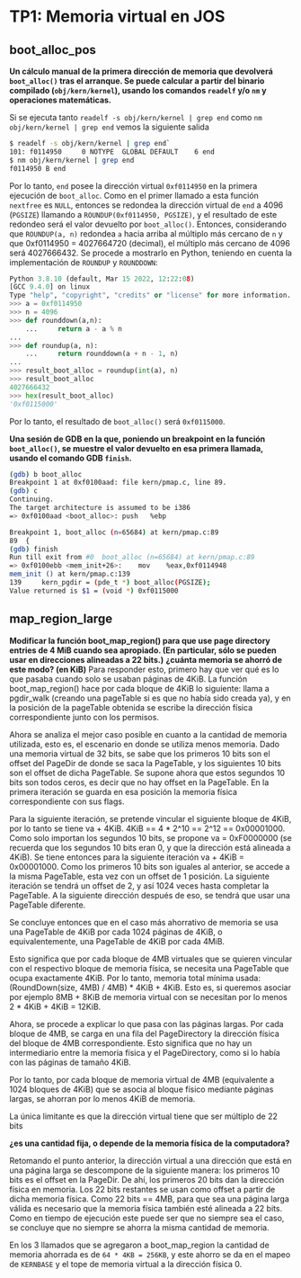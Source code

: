TP1: Memoria virtual en JOS
===========================

boot_alloc_pos
--------------

**Un cálculo manual de la primera dirección de memoria que devolverá `boot_alloc()` tras el arranque. 
Se puede calcular a partir del binario compilado (`obj/kern/kernel`), 
usando los comandos `readelf` y/o `nm` y operaciones matemáticas.**

Si se ejecuta tanto `readelf -s obj/kern/kernel | grep end` como `nm obj/kern/kernel | grep end` vemos la siguiente salida 

```bash
$ readelf -s obj/kern/kernel | grep end`
101: f0114950     0 NOTYPE  GLOBAL DEFAULT    6 end
$ nm obj/kern/kernel | grep end
f0114950 B end
```
Por lo tanto,  `end` posee la dirección virtual `0xf0114950` en la primera ejecución de `boot_alloc`. Como en el primer llamado a esta
función `nextfree` es `NULL`, entonces se redondea la dirección virtual de `end` a 4096 (`PGSIZE`) llamando a `ROUNDUP(0xf0114950, PGSIZE)`,
y el resultado de este redondeo será el valor devuelto por `boot_alloc()`.
Entonces, considerando que `ROUNDUP(a, n)` redondea `a` hacia arriba al múltiplo más cercano de `n` y que 0xf0114950 = 4027664720 (decimal),
el múltiplo más cercano de 4096 será 4027666432. Se procede a mostrarlo en Python, teniendo en cuenta la implementación de `ROUNDUP` y `ROUNDDOWN`:

```python
Python 3.8.10 (default, Mar 15 2022, 12:22:08)
[GCC 9.4.0] on linux
Type "help", "copyright", "credits" or "license" for more information.
>>> a = 0xf0114950
>>> n = 4096
>>> def rounddown(a,n):
    ...     return a - a % n
...
>>> def roundup(a, n):
    ...     return rounddown(a + n - 1, n)
...
>>> result_boot_alloc = roundup(int(a), n)
>>> result_boot_alloc
4027666432
>>> hex(result_boot_alloc)
'0xf0115000'
```

Por lo tanto, el resultado de `boot_alloc()` será `0xf0115000`.

**Una sesión de GDB en la que, poniendo un breakpoint en la función `boot_alloc()`, se muestre el valor devuelto en esa primera llamada,
usando el comando GDB `finish`.**

```bash
(gdb) b boot_alloc
Breakpoint 1 at 0xf0100aad: file kern/pmap.c, line 89.
(gdb) c
Continuing.
The target architecture is assumed to be i386
=> 0xf0100aad <boot_alloc>:	push   %ebp

Breakpoint 1, boot_alloc (n=65684) at kern/pmap.c:89
89	{
(gdb) finish
Run till exit from #0  boot_alloc (n=65684) at kern/pmap.c:89
=> 0xf0100ebb <mem_init+26>:	mov    %eax,0xf0114948
mem_init () at kern/pmap.c:139
139		kern_pgdir = (pde_t *) boot_alloc(PGSIZE);
Value returned is $1 = (void *) 0xf0115000
```


map_region_large
----------------

**Modificar la función boot_map_region() para que use page directory entries de 4 MiB cuando sea apropiado. (En particular, sólo se pueden usar en direcciones alineadas a 22 bits.)**
**¿cuánta memoria se ahorró de este modo? (en KiB)**
Para responder esto, primero hay que ver qué es lo que pasaba cuando solo se usaban páginas de 4KiB. La función boot_map_region() hace por cada bloque de 4KiB lo siguiente: llama a pgdir_walk (creando una pageTable si es que no había sido creada ya), y en la posición de la pageTable obtenida se escribe la dirección física correspondiente junto con los permisos.

Ahora se analiza el mejor caso posible en cuanto a la cantidad de memoria utilizada, esto es, el escenario en donde se utiliza menos memoria. Dado una memoria virtual de 32 bits, se sabe que los primeros 10 bits son el offset del PageDir de donde se saca la PageTable, y los siguientes 10 bits son el offset de dicha PageTable. Se supone ahora que estos segundos 10 bits son todos ceros, es decir que no hay offset en la PageTable. En la primera iteración se guarda en esa posición la memoria física correspondiente con sus flags.

Para la siguiente iteración, se pretende vincular el siguiente bloque de 4KiB, por lo tanto se tiene va + 4KiB. 4KiB == 4 * 2^10 == 2^12 == 0x00001000. Como solo importan los segundos 10 bits, se propone va = 0xF0000000 (se recuerda que los segundos 10 bits eran 0, y que la dirección está alineada a 4KiB). Se tiene entonces para la siguiente iteración va + 4KiB = 0x00001000. Como los primeros 10 bits son iguales al anterior, se accede a la misma PageTable, esta vez con un offset de 1 posición. La siguiente iteración se tendrá un offset de 2, y así 1024 veces hasta completar la PageTable. A la siguiente dirección después de eso, se tendrá que usar una PageTable diferente.

Se concluye entonces que en el caso más ahorrativo de memoria se usa una PageTable de 4KiB por cada 1024 páginas de 4KiB, o equivalentemente, una PageTable de 4KiB por cada 4MiB.

Esto significa que por cada bloque de 4MB virtuales que se quieren vincular con el respectivo bloque de memoria física, se necesita una PageTable que ocupa exactamente 4KiB. Por lo tanto, memoria total mínima usada: (RoundDown(size, 4MB) / 4MB) * 4KiB + 4KiB. Esto es, si queremos asociar por ejemplo 8MB + 8KiB de memoria virtual con se necesitan por lo menos 2 * 4KiB + 4KiB = 12KiB.

Ahora, se procede a explicar lo que pasa con las páginas largas. Por cada bloque de 4MB, se carga en una fila del PageDirectory la dirección física del bloque de 4MB correspondiente. Esto significa que no hay un intermediario entre la memoria física y el PageDirectory, como si lo había con las páginas de tamaño 4KiB.

Por lo tanto, por cada bloque de memoria virtual de 4MB (equivalente a 1024 bloques de 4KiB) que se asocia al bloque físico mediante páginas largas, se ahorran por lo menos 4KiB de memoria. 

La única limitante es que la dirección virtual tiene que ser múltiplo de 22 bits

**¿es una cantidad fija, o depende de la memoria física de la computadora?**

Retomando el punto anterior, la dirección virtual a una dirección que está en una página larga se descompone de la siguiente manera: los primeros 10 bits es el offset en la PageDir. De ahí, los primeros 20 bits dan la dirección física en memoria. Los 22 bits restantes se usan como offset a partir de dicha memoria física. Como 22 bits == 4MB, para que sea una página larga válida es necesario que la memoria física también esté alineada a 22 bits. Como en tiempo de ejecución este puede ser que no siempre sea el caso, se concluye que no siempre se ahorra la misma cantidad de memoria.

En los 3 llamados que se agregaron a boot_map_region la cantidad de memoria ahorrada es de `64 * 4KB = 256KB`, y este ahorro se da en el mapeo de `KERNBASE` y el tope de memoria virtual a la dirección física 0.

